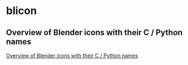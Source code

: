 # blicon
## Overview of Blender icons with their C / Python names

[Overview of Blender icons with their C / Python names](https://eleotlecram.github.io/blicon/www/blicon.html)
